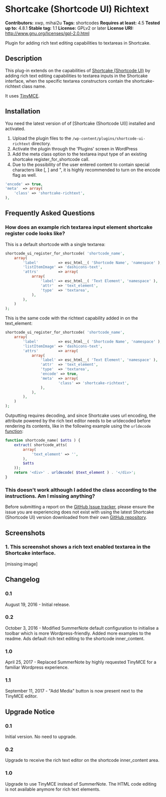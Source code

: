 # Shortcake (Shortcode UI) Richtext
**Contributors:** xwp, mihai2u
**Tags:** shortcodes
**Requires at least:** 4.5
**Tested up to:** 4.8.1
**Stable tag:** 1.1
**License:** GPLv2 or later
**License URI:** http://www.gnu.org/licenses/gpl-2.0.html

Plugin for adding rich text editing capabilities to textareas in Shortcake.


## Description

This plug-in extends on the capabilities of [Shortcake (Shortcode UI)](https://en.wordpress.org/plugins/shortcode-ui/) by adding rich text editing capabilities to textarea inputs in the Shortcake interface, when the specific textarea constructors contain the shortcake-richtext class name.

It uses [TinyMCE](https://www.tinymce.com).


## Installation

You need the latest version of of [Shortcake (Shortcode UI)] installed and activated.

1. Upload the plugin files to the `/wp-content/plugins/shortcode-ui-richtext` directory.
2. Activate the plugin through the 'Plugins' screen in WordPress
3. Add the meta class option to the textarea input type of an existing shortcake register_for_shortcode call.
4. Due to the possibility of the user entered content to contain special characters like [, ] and ", it is highly recommended to turn on the encode flag as well.
```php
'encode' => true,
'meta'  => array(
	'class' => 'shortcake-richtext',
),
```


## Frequently Asked Questions


### How does an example rich textarea input element shortcake register code looks like?

This is a default shortcode with a single textarea:

```php
shortcode_ui_register_for_shortcode( 'shortcode_name',
	array(
		'label'         => esc_html__( 'Shortcode Name', 'namespace' ),
		'listItemImage' => 'dashicons-text',
		'attrs'         => array(
			array(
				'label' => esc_html__( 'Text Element', 'namespace' ),
				'attr'  => 'text_element',
				'type'  => 'textarea',
			),
		),
	)
);
```

This is the same code with the richtext capability added in on the text_element:

```php
shortcode_ui_register_for_shortcode( 'shortcode_name',
	array(
		'label'         => esc_html__( 'Shortcode Name', 'namespace' ),
		'listItemImage' => 'dashicons-text',
		'attrs'         => array(
			array(
				'label' => esc_html__( 'Text Element', 'namespace' ),
				'attr'  => 'text_element',
				'type'  => 'textarea',
				'encode' => true,
				'meta'  => array(
						'class' => 'shortcake-richtext',
				),
			),
		),
	)
);
```

Outputting requires decoding, and since Shortcake uses url encoding, the attribute powered by the rich text editor needs to be urldecoded before rendering its contents, like in the following example using the `urldecode` [function](http://php.net/manual/ro/function.urldecode.php):

```php
function shortcode_name( $atts ) {
	extract( shortcode_atts(
		array(
			'text_element' => '',
		),
		$atts
	));
	return '<div>' . urldecode( $text_element ) . '</div>';
}
```


### This doesn't work although I added the class according to the instructions. Am I missing anything?

Before submitting a report on the [GitHub Issue tracker](https://github.com/xwp/wp-shortcode-ui-richtext/issues), please ensure the issue you are experiencing does not exist with using the latest Shortcake (Shortcode UI) version downloaded from their own [GitHub repository](https://github.com/wp-shortcake/shortcake).


## Screenshots

### 1. This screenshot shows a rich text enabled textarea in the Shortcake interface.
[missing image]



## Changelog


### 0.1
August 19, 2016 - Initial release.


### 0.2
October 3, 2016 - Modified SummerNote default configuration to initialise a toolbar which is more Wordpress-friendly.
Added more examples to the readme.
Ads default rich text editing to the shortcode inner_content.


### 1.0
April 25, 2017 - Replaced SummerNote by highly requested TinyMCE for a familiar Wordpress experience.


### 1.1
September 11, 2017 - "Add Media" button is now present next to the TinyMCE editor.


## Upgrade Notice


### 0.1
Initial version. No need to upgrade.


### 0.2
Upgrade to receive the rich text editor on the shortcode inner_content area.


### 1.0
Upgrade to use TinyMCE instead of SummerNote. The HTML code editing is not available anymore for rich text elements.
